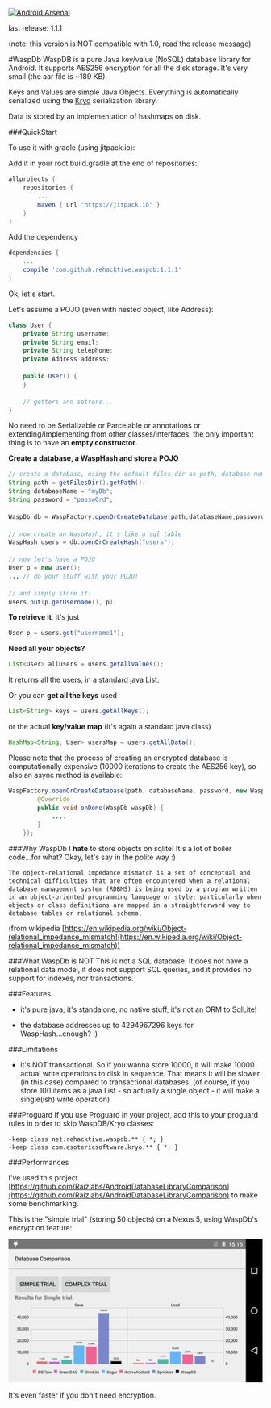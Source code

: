 [![Android Arsenal](https://img.shields.io/badge/Android%20Arsenal-WaspDb-green.svg?style=true)](https://android-arsenal.com/details/1/3482)

last release: 1.1.1

(note: this version is NOT compatible with 1.0, read the release message)


#WaspDb 
WaspDB is a pure Java key/value (NoSQL) database library for Android. It supports AES256 encryption for all the disk storage. It's very small (the aar file is ~189 KB).

Keys and Values are simple Java Objects. Everything is automatically serialized using the [Kryo](https://github.com/EsotericSoftware/kryo/) serialization library.

Data is stored by an implementation of hashmaps on disk.


###QuickStart

To use it with gradle (using jitpack.io):

Add it in your root build.gradle at the end of repositories:

```groovy
allprojects {
	repositories {
		...
		maven { url "https://jitpack.io" }
	}
}
```
Add the dependency

```groovy
dependencies {
	...
	compile 'com.github.rehacktive:waspdb:1.1.1'
}
```

Ok, let's start.
	
Let's assume a POJO (even with nested object, like Address):
```java
class User {
	private String username;
	private String email;
	private String telephone;
	private Address address;
	
	public User() {
	}
	
	// getters and setters...
}
```

No need to be Serializable or Parcelable or annotations or extending/implementing from other classes/interfaces, the only important thing is to have an **empty constructor**.
	
**Create a database, a WaspHash and store a POJO**
```java
// create a database, using the default files dir as path, database name and a password
String path = getFilesDir().getPath();
String databaseName = "myDb";
String password = "passw0rd";
    
WaspDb db = WaspFactory.openOrCreateDatabase(path,databaseName,password);
	
// now create an WaspHash, it's like a sql table
WaspHash users = db.openOrCreateHash("users");

// now let's have a POJO
User p = new User();
... // do your stuff with your POJO!

// and simply store it!
users.put(p.getUsername(), p);
```

**To retrieve it**, it's just
```java
User p = users.get("username1");
```

**Need all your objects?**
```java
List<User> allUsers = users.getAllValues();
```

It returns all the users, in a standard java List.

Or you can **get all the keys** used
```java
List<String> keys = users.getAllKeys();
```
or the actual **key/value map** (it's again a standard java class)
```java
HashMap<String, User> usersMap = users.getAllData();
```
Please note that the process of creating an encrypted database is computationally expensive (10000 iterations to create the AES256 key), so also an async method is available:
```java	
WaspFactory.openOrCreateDatabase(path, databaseName, password, new WaspListener<WaspDb>() {
        @Override
        public void onDone(WaspDb waspDb) {
            ....
        }
    });
```
	
###Why WaspDb
I **hate** to store objects on sqlite! It's a lot of boiler code...for what?
Okay, let's say in the polite way :)

	The object-relational impedance mismatch is a set of conceptual and technical difficulties that are often encountered when a relational database management system (RDBMS) is being used by a program written in an object-oriented programming language or style; particularly when objects or class definitions are mapped in a straightforward way to database tables or relational schema. 
(from wikipedia [https://en.wikipedia.org/wiki/Object-relational_impedance_mismatch](https://en.wikipedia.org/wiki/Object-relational_impedance_mismatch))

###What WaspDb is NOT
This is not a SQL database. It does not have a relational data model, it does not support SQL queries, and it provides no support for indexes, nor transactions.

###Features
- it's pure java, it's standalone, no native stuff, it's not an ORM to SqlLite!

- the database addresses up to 4294967296 keys for WaspHash...enough? :)

###Limitations
- it's NOT transactional. So if you wanna store 10000, it will make 10000 actual write operations to disk in sequence. That means it will be slower (in this case) compared to transactional databases. (of course, if you store 100 items as a java List - so actually a single object - it will make a single(ish) write operation)

###Proguard 
If you use Proguard in your project, add this to your proguard rules in order to skip WaspDB/Kryo classes:
	
	-keep class net.rehacktive.waspdb.** { *; }
	-keep class com.esotericsoftware.kryo.** { *; }

###Performances

I've used this project [https://github.com/Raizlabs/AndroidDatabaseLibraryComparison](https://github.com/Raizlabs/AndroidDatabaseLibraryComparison) to make some benchmarking.

This is the "simple trial" (storing 50 objects) on a Nexus 5, using WaspDb's encryption feature:

![image](/images/wasp_comparison.png)

It's even faster if you don't need encryption.
